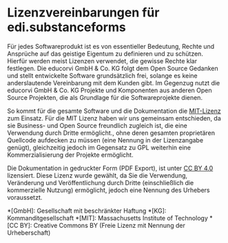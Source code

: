 # Lizenzvereinbarungen für edi.substanceforms

Für jedes Softwareprodukt ist es von essentieller Bedeutung, Rechte und Ansprüche auf das geistige Eigentum 
zu definieren und zu schützen. Hierfür werden meist Lizenzen verwendet, die gewisse Rechte klar festlegen.
Die educorvi GmbH & Co. KG folgt dem Open Source Gedanken und stellt entwickelte Software grundsätzlich frei,
solange es keine anderslautende Vereinbarung mit dem Kunden gibt. Im Gegenzug nutzt die educorvi GmbH & Co. KG
Projekte und Komponenten aus anderen Open Source Projekten, die als Grundlage für die Softwareprojekte dienen.

So kommt für die gesamte Software und die Dokumentation die [MIT-Lizenz](https://de.wikipedia.org/wiki/MIT-Lizenz) 
zum Einsatz. Für die MIT Lizenz haben wir uns gemeinsam entschieden, da sie Business- und Open Source freundlich 
zugleich ist, die eine Verwendung durch Dritte ermöglicht., ohne deren gesamten proprietären Quellcode aufdecken 
zu müssen (eine Nennung in der Lizenzangabe genügt), gleichzeitig jedoch im Gegensatz zu GPL weiterhin eine 
Kommerzialisierung der Projekte ermöglicht.

Die Dokumentation in gedruckter Form (PDF Export), ist unter [CC BY 4.0](https://creativecommons.org/licenses/by/4.0/) 
lizensiert. Diese Lizenz wurde gewählt, da Sie die Verwendung, Veränderung und Veröffentlichung durch Dritte 
(einschließlich die kommerzielle Nutzung) ermöglicht, jedoch eine Nennung des Urhebers voraussetzt.

*[GmbH]: Gesellschaft mit beschränkter Haftung
*[KG]: Kommanditgesellschaft
*[MIT]: Massachusetts Institute of Technology
*[CC BY]: Creative Commons BY (Freie Lizenz mit Nennung der Urheberschaft)
